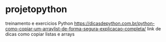 # projetopython
treinamento e exercicios Python
https://dicasdepython.com.br/python-como-copiar-um-arraylist-de-forma-segura-explicacao-completa/
link de dicas como copiar listas e arrays

